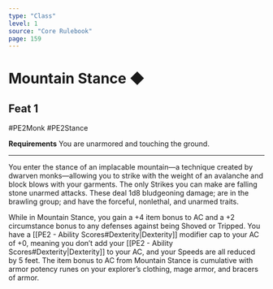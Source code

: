 ```yaml
---
type: "Class"
level: 1
source: "Core Rulebook"
page: 159
---
```

# Mountain Stance ◆
## Feat 1
#PE2Monk #PE2Stance 

**Requirements** You are unarmored and touching the ground.

---
You enter the stance of an implacable mountain—a technique created by dwarven monks—allowing you to strike with the weight of an avalanche and block blows with your garments. The only Strikes you can make are falling stone unarmed attacks. These deal 1d8 bludgeoning damage; are in the brawling group; and have the forceful, nonlethal, and unarmed traits.

While in Mountain Stance, you gain a +4 item bonus to AC and a +2 circumstance bonus to any defenses against being Shoved or Tripped. You have a [[PE2 - Ability Scores#Dexterity|Dexterity]] modifier cap to your AC of +0, meaning you don’t add your [[PE2 - Ability Scores#Dexterity|Dexterity]] to your AC, and your Speeds are all reduced by 5 feet. The item bonus to AC from Mountain Stance is cumulative with armor potency runes on your explorer’s clothing, mage armor, and bracers of armor.